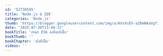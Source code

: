 ```yaml
---
id: '52738595'
title: 'Node.js & IDE'
categories: 'Node.js'
thumb: 'https://blogger.googleusercontent.com/img/a/AVvXsEh-aZ8mNAaVgf1u5Eh_g4jMqXaAaa1I8rjIa1kgltr_MB3IbYvCHzx5G54LJt4sZSrkxxMXeuur8o517m-9qyq5Cq_tVko62qRdjtKOrNlEyyOxMLYdoSKDRx2abRp6rSnctzMFgc4ahO2f-Yc9k0lOQMaN02W06u5-_f9BnYeXlftMHJjXZEfy8FW-'
date: '2025-07-30T13:40:37'
bookTitle: 'ភាសា​ ES6 សម័យ​ទំនើប'
bookThumb: ''
bookChapter: 'លំនាំ​ដើម'
videos: ''
---
```


